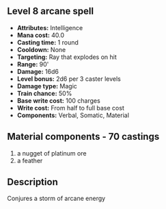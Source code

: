 ## Level 8 arcane spell

- **Attributes:** Intelligence
- **Mana cost:** 40.0
- **Casting time:** 1 round
- **Cooldown:** None
- **Targeting:** Ray that explodes on hit
- **Range:** 90'
- **Damage:** 16d6
- **Level bonus:** 2d6 per 3 caster levels
- **Damage type:** Magic
- **Train chance:** 50%
- **Base write cost:** 100 charges
- **Write cost:** From half to full base cost
- **Components:** Verbal, Somatic, Material

## Material components - 70 castings

1. a nugget of platinum ore
2. a feather

## Description

Conjures a storm of arcane energy
